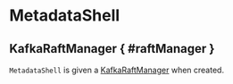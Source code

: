 # MetadataShell

## KafkaRaftManager { #raftManager }

`MetadataShell` is given a [KafkaRaftManager](../../kraft/KafkaRaftManager.md) when created.
